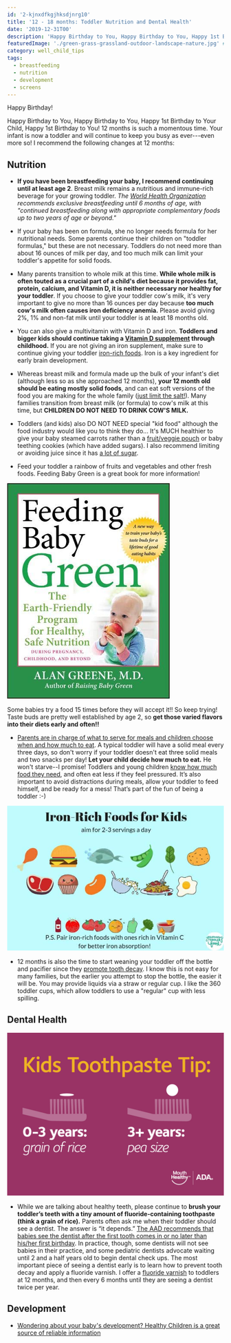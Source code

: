 ```yaml
---
id: '2-kjnxdfkgjhksdjnrg10'
title: '12 - 18 months: Toddler Nutrition and Dental Health'
date: '2019-12-31T00'
description: 'Happy Birthday to You, Happy Birthday to You, Happy 1st Birthday to Your Child, Happy 1st Birthday to You! 12 months is such a momentous time. Your infant is now a toddler and will continue to keep you busy as ever---even more so! I recommend the following changes at 12 months:'
featuredImage: './green-grass-grassland-outdoor-landscape-nature.jpg' #https://www.pxfuel.com/en/free-photo-xnbfj
category: well_child_tips
tags:
  - breastfeeding
  - nutrition
  - development
  - screens
---
```


Happy Birthday!

Happy Birthday to You, Happy Birthday to You, Happy 1st Birthday to Your Child, Happy 1st Birthday to You! 12 months is such a momentous time. Your infant is now a toddler and will continue to keep you busy as ever---even more so! I recommend the following changes at 12 months:

## Nutrition

- **If you have been breastfeeding your baby, I recommend continuing until at least age 2**. Breast milk remains a nutritious and immune-rich beverage for your growing toddler. _The [World Health Organization](https://www.who.int/topics/breastfeeding/en/) recommends exclusive breastfeeding until 6 months of age, with "continued breastfeeding along with appropriate complementary foods up to two years of age or beyond."_

- If your baby has been on formula, she no longer needs formula for her nutritional needs. Some parents continue their children on "toddler formulas," but these are not necessary. Toddlers do not need more than about 16 ounces of milk per day, and too much milk can limit your toddler's appetite for solid foods.

- Many parents transition to whole milk at this time. **While whole milk is often touted as a crucial part of a child's diet because it provides fat, protein, calcium, and Vitamin D, it is neither necessary nor healthy for your toddler**. If you choose to give your toddler cow's milk, it's very important to give no more than 16 ounces per day because **too much cow's milk often causes iron deficiency anemia.** Please avoid giving 2%, 1% and non-fat milk until your toddler is at least 18 months old.

- You can also give a multivitamin with Vitamin D and iron. **Toddlers and bigger kids should continue taking a [Vitamin D supplement](https://www.healthychildren.org/English/healthy-living/nutrition/Pages/Vitamin-D-On-the-Double.aspx) through childhood.** If you are not giving an iron supplement, make sure to continue giving your toddler [iron-rich foods](https://thrive.kaiserpermanente.org/care-near-you/northern-california/sanfrancisco/wp-content/uploads/sites/11/2017/01/IronReHandoutToddlers.pdf). Iron is a key ingredient for early brain development.

- Whereas breast milk and formula made up the bulk of your infant's diet (although less so as she approached 12 months), **your 12 month old should be eating mostly solid foods**, and can eat soft versions of the food you are making for the whole family ([just limit the salt!](https://www.cdc.gov/vitalsigns/children-sodium/index.html)). Many families transition from breast milk (or formula) to cow's milk at this time, but **CHILDREN DO NOT NEED TO DRINK COW'S MILK.**

- Toddlers (and kids) also DO NOT NEED special "kid food" although the food industry would like you to think they do... It's MUCH healthier to give your baby steamed carrots rather than a [fruit/veggie pouch](https://www.ohbabynutrition.com/blog/the-dark-truth-about-puree-pouches) or baby teething cookies (which have added sugars). I also recommend limiting or avoiding juice since it has [a lot of sugar](https://www.drnadiv.com/sugar/).

- Feed your toddler a rainbow of fruits and vegetables and other fresh foods. Feeding Baby Green is a great book for more information!

![Feeding baby green](./51iZ57GZjJL.jpg)

Some babies try a food 15 times before they will accept it!! So keep trying! Taste buds are pretty well established by age 2, so **get those varied flavors into their diets early and often!!**

- [Parents are in charge of what to serve for meals and children choose when and how much to eat](https://www.drnadiv.com/veggies/). A typical toddler will have a solid meal every three days, so don't worry if your toddler doesn't eat three solid meals and two snacks per day! **Let your child decide how much to eat.** He won't starve--I promise! Toddlers and young children [know how much food they need](https://www.npr.org/sections/thesalt/2016/02/04/465305656/in-babys-first-bite-a-chance-to-shape-a-childs-taste), and often eat less if they feel pressured. It’s also important to avoid distractions during meals, allow your toddler to feed himself, and be ready for a mess! That’s part of the fun of being a toddler :-)

![iron rich food for kids](./iron-rich-food-for-kids-featured.jpg)

- 12 months is also the time to start weaning your toddler off the bottle and pacifier since they [promote tooth decay](https://www.healthychildren.org/English/ages-stages/baby/teething-tooth-care/Pages/How-to-Prevent-Tooth-Decay-in-Your-Baby.aspx). I know this is not easy for many families, but the earlier you attempt to stop the bottle, the easier it will be. You may provide liquids via a straw or regular cup. I like the 360 toddler cups, which allow toddlers to use a "regular" cup with less spilling.

## Dental Health

![kids toothpaste tip](./infographic-kids-toothpaste-tip-7-HR.jpg)

- While we are talking about healthy teeth, please continue to **brush your toddler’s teeth with a tiny amount of fluoride-containing toothpaste (think a grain of rice).** Parents often ask me when their toddler should see a dentist. The answer is “it depends.” [The AAD recommends that babies see the dentist after the first tooth comes in or no later than his/her first birthday](https://www.aapd.org/resources/parent/faq/). In practice, though, some dentists will not see babies in their practice, and some pediatric dentists advocate waiting until 2 and a half years old to begin dental check ups. The most important piece of seeing a dentist early is to learn how to prevent tooth decay and apply a fluoride varnish. I offer a [fluoride varnish](https://mydoctor.kaiserpermanente.org/ncal/Images/Protect%20Your%20Child's%20Smile_tcm75-905119.pdf) to toddlers at 12 months, and then every 6 months until they are seeing a dentist twice per year.

## Development

- [Wondering about your baby's development? Healthy Children is a great source of reliable information](https://healthychildren.org/English/ages-stages/baby/Pages/Developmental-Milestones-12-Months.aspx)
